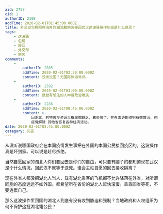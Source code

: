 ```yaml
---
aid: 2757
cid: 1
authorID: 2198
addTime: 2020-02-01T01:45:00.000Z
title: 外交部包机把在海外的湖北籍旅客接回武汉这波骚操作到底是什么意思？
tags:
    - 这波骚
    - 包机
    - 接回
    - 外交部
    - 旅客
comments:
    -
        authorID: 2805
        addTime: 2020-02-01T02:30:00.000Z
        content: 没出过国？无国际旅游常识。
    -
        authorID: 2592
        addTime: 2020-02-01T03:00:00.000Z
        content: 鼓励有想法的人申请政治难民
    -
        authorID: 2286
        addTime: 2020-02-01T08:45:00.000Z
        content: >-
            回湖北，药物医疗资源大概率都缺乏，真染病了，在外面更能得到有效救治，也能减轻湖北负担，但相应地增加其他省的负担，中央政府只是为了自己方便管理和能够提前宣布只有湖北有疫情，其他省没有增加病例
            疫情解除 其他省恢复各种经济活动。
date: 2020-02-01T08:45:00.000Z
category: 问答
---
```


从没听说哪国政府会在本国疫情发生事把在外国的本国公民接回疫区的。这波操作真是坏到家。可以说是赶尽杀绝。

当然自愿回家的湖北人你们要回去是你们的自由，可只要有脑子的都知道现在武汉是个什么情况，回武汉不就等于送死。谁会主动自愿的回去接收隔离？

现在外省人都没把湖北人当人，载有湖北乘客的飞机都不允许降落在外省，对所谓同胞的态度远远不如外国。都希望所在省份的湖北人赶快滚蛋。乖乖回省等死，不要连累自己。

那么这波操作里回国的湖北人到底有没有收到胁迫和强制？当地政府和人权组织为何不保护这批湖北籍公民？
